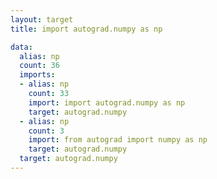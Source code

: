 ```yaml
---
layout: target
title: import autograd.numpy as np

data:
  alias: np
  count: 36
  imports:
  - alias: np
    count: 33
    import: import autograd.numpy as np
    target: autograd.numpy
  - alias: np
    count: 3
    import: from autograd import numpy as np
    target: autograd.numpy
  target: autograd.numpy
---
```

